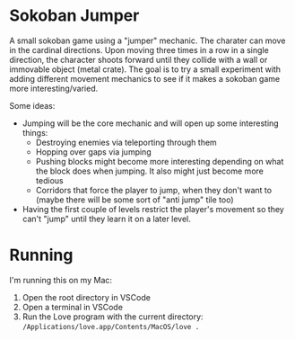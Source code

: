 # Sokoban Jumper

A small sokoban game using a "jumper" mechanic. The charater can move in the cardinal directions. Upon moving three times in a row in a single direction, the character shoots forward until they collide with a wall or immovable object (metal crate). The goal is to try a small experiment with adding different movement mechanics to see if it makes a sokoban game more interesting/varied.

Some ideas:

- Jumping will be the core mechanic and will open up some interesting things:
    - Destroying enemies via teleporting through them
    - Hopping over gaps via jumping
    - Pushing blocks might become more interesting depending on what the block does when jumping. It also might just become more tedious
    - Corridors that force the player to jump, when they don't want to (maybe there will be some sort of "anti jump" tile too)
- Having the first couple of levels restrict the player's movement so they can't "jump" until they learn it on a later level.


# Running

I'm running this on my Mac:

1. Open the root directory in VSCode
2. Open a terminal in VSCode
3. Run the Love program with the current directory: `/Applications/love.app/Contents/MacOS/love .`
